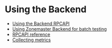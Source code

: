 # Using the Backend

* [Using the Backend RPCAPI](Using-the-Backend-RPCAPI.md)
* [Using Zonemaster Backend for batch testing](Using-Zonemaster-Backend-for-batch-testing.md)
* [RPCAPI reference]
* [Collecting metrics][Telemetry]

[RPCAPI reference]: rpcapi-reference.md
[Telemetry]:        telemetry.md
